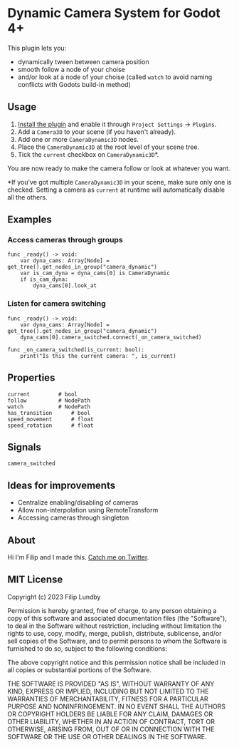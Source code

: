 # Dynamic Camera System for Godot 4+

This plugin lets you: 

* dynamically tween between camera position
* smooth follow a node of your choise
* and/or look at a node of your choise (called `watch` to avoid naming conflicts with Godots build-in method)


## Usage

1. [Install the plugin](https://docs.godotengine.org/en/stable/tutorials/plugins/editor/installing_plugins.html) and enable it through `Project Settings` -> `Plugins`.
2. Add a `Camera3D` to your scene (if you haven't already).
3. Add one or more `CameraDynamic3D` nodes.
4. Place the `CameraDynamic3D` at the root level of your scene tree.
5. Tick the `current` checkbox on `CameraDynamic3D`*. 

You are now ready to make the camera follow or look at whatever you want.

*If you've got multiple `CameraDynamic3D` in your scene, make sure only one is 
checked. Setting a camera as `current` at runtime will automatically disable 
all the others.


## Examples

### Access cameras through groups

```GDScript
func _ready() -> void:
	var dyna_cams: Array[Node] = get_tree().get_nodes_in_group("camera_dynamic")
	var is_cam_dyna = dyna_cams[0] is CameraDynamic
	if is_cam_dyna:
		dyna_cams[0].look_at
```

### Listen for camera switching

```GDScript
func _ready() -> void:
	var dyna_cams: Array[Node] = get_tree().get_nodes_in_group("camera_dynamic")
	dyna_cams[0].camera_switched.connect(_on_camera_switched)

func _on_camera_switched(is_current: bool):
	print("Is this the current camera: ", is_current)
```

## Properties

```GDScript
current 		# bool
follow			# NodePath
watch			# NodePath
has_transition		# bool
speed_movement		# float
speed_rotation		# float
```

## Signals

```GDScript
camera_switched
```

## Ideas for improvements

* Centralize enabling/disabling of cameras
* Allow non-interpolation using RemoteTransform
* Accessing cameras through singleton


## About

Hi I'm Filip and I made this. [Catch me on Twitter](https://twitter.com/skooterkurt).


## MIT License

Copyright (c) 2023 Filip Lundby

Permission is hereby granted, free of charge, to any person obtaining a copy
of this software and associated documentation files (the "Software"), to deal
in the Software without restriction, including without limitation the rights
to use, copy, modify, merge, publish, distribute, sublicense, and/or sell
copies of the Software, and to permit persons to whom the Software is
furnished to do so, subject to the following conditions:

The above copyright notice and this permission notice shall be included in all
copies or substantial portions of the Software.

THE SOFTWARE IS PROVIDED "AS IS", WITHOUT WARRANTY OF ANY KIND, EXPRESS OR
IMPLIED, INCLUDING BUT NOT LIMITED TO THE WARRANTIES OF MERCHANTABILITY,
FITNESS FOR A PARTICULAR PURPOSE AND NONINFRINGEMENT. IN NO EVENT SHALL THE
AUTHORS OR COPYRIGHT HOLDERS BE LIABLE FOR ANY CLAIM, DAMAGES OR OTHER
LIABILITY, WHETHER IN AN ACTION OF CONTRACT, TORT OR OTHERWISE, ARISING FROM,
OUT OF OR IN CONNECTION WITH THE SOFTWARE OR THE USE OR OTHER DEALINGS IN THE
SOFTWARE.
